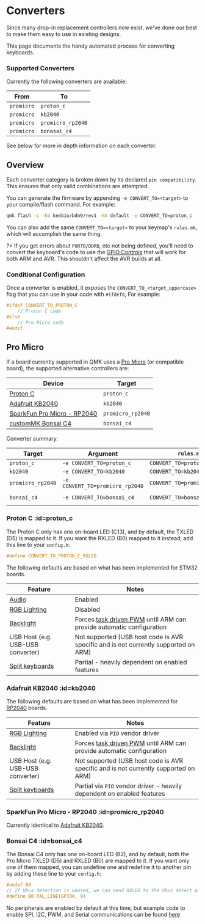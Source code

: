 # Converters

Since many drop-in replacement controllers now exist, we've done our best to make them easy to use in existing designs.

This page documents the handy automated process for converting keyboards.

### Supported Converters

Currently the following converters are available:

| From       | To                |
|------------|-------------------|
| `promicro` | `proton_c`        |
| `promicro` | `kb2040`          |
| `promicro` | `promicro_rp2040` |
| `promicro` | `bonasai_c4`      |

See below for more in depth information on each converter.

## Overview

Each converter category is broken down by its declared `pin compatibility`.
This ensures that only valid combinations are attempted.

You can generate the firmware by appending `-e CONVERT_TO=<target>` to your compile/flash command. For example:

```sh
qmk flash -c -kb keebio/bdn9/rev1 -km default -e CONVERT_TO=proton_c
```

You can also add the same `CONVERT_TO=<target>` to your keymap's `rules.mk`, which will accomplish the same thing.

?> If you get errors about `PORTB/DDRB`, etc not being defined, you'll need to convert the keyboard's code to use the [GPIO Controls](gpio_control.md) that will work for both ARM and AVR. This shouldn't affect the AVR builds at all.

### Conditional Configuration

Once a converter is enabled, it exposes the `CONVERT_TO_<target_uppercase>` flag that you can use in your code with `#ifdef`s, For example:

```c
#ifdef CONVERT_TO_PROTON_C
    // Proton C code
#else
    // Pro Micro code
#endif
```

## Pro Micro

If a board currently supported in QMK uses a [Pro Micro](https://www.sparkfun.com/products/12640) (or compatible board), the supported alternative controllers are:

| Device                                                                                   | Target            |
|------------------------------------------------------------------------------------------|-------------------|
| [Proton C](https://qmk.fm/proton-c/)                                                     | `proton_c`        |
| [Adafruit KB2040](https://learn.adafruit.com/adafruit-kb2040)                            | `kb2040`          |
| [SparkFun Pro Micro - RP2040](https://www.sparkfun.com/products/18288)                   | `promicro_rp2040` |
| [customMK Bonsai C4](https://shop.custommk.com/products/bonsai-c4-microcontroller-board) | `bonsai_c4`       |

Converter summary:

| Target            | Argument                        | `rules.mk`                   | Condition                           |
|-------------------|---------------------------------|------------------------------|-------------------------------------|
| `proton_c`        | `-e CONVERT_TO=proton_c`        | `CONVERT_TO=proton_c`        | `#ifdef CONVERT_TO_PROTON_C`        |
| `kb2040`          | `-e CONVERT_TO=kb2040`          | `CONVERT_TO=kb2040`          | `#ifdef CONVERT_TO_KB2040`          |
| `promicro_rp2040` | `-e CONVERT_TO=promicro_rp2040` | `CONVERT_TO=promicro_rp2040` | `#ifdef CONVERT_TO_PROMICRO_RP2040` |
| `bonsai_c4`       | `-e CONVERT_TO=bonsai_c4`       | `CONVERT_TO=bonsai_c4`       | `#ifdef CONVERT_TO_BONSAI_C4`       |

### Proton C :id=proton_c

The Proton C only has one on-board LED (C13), and by default, the TXLED (D5) is mapped to it. If you want the RXLED (B0) mapped to it instead, add this line to your `config.h`:

```c
#define CONVERT_TO_PROTON_C_RXLED
```

The following defaults are based on what has been implemented for STM32 boards.

| Feature                                      | Notes                                                                                                            |
|----------------------------------------------|------------------------------------------------------------------------------------------------------------------|
| [Audio](feature_audio.md)                    | Enabled                                                                                                          |
| [RGB Lighting](feature_rgblight.md)          | Disabled                                                                                                         |
| [Backlight](feature_backlight.md)            | Forces [task driven PWM](feature_backlight.md#software-pwm-driver) until ARM can provide automatic configuration |
| USB Host (e.g. USB-USB converter)            | Not supported (USB host code is AVR specific and is not currently supported on ARM)                              |
| [Split keyboards](feature_split_keyboard.md) | Partial - heavily dependent on enabled features                                                                  |

### Adafruit KB2040 :id=kb2040

The following defaults are based on what has been implemented for [RP2040](platformdev_rp2040.md) boards.

| Feature                                      | Notes                                                                                                            |
|----------------------------------------------|------------------------------------------------------------------------------------------------------------------|
| [RGB Lighting](feature_rgblight.md)          | Enabled via `PIO` vendor driver                                                                                  |
| [Backlight](feature_backlight.md)            | Forces [task driven PWM](feature_backlight.md#software-pwm-driver) until ARM can provide automatic configuration |
| USB Host (e.g. USB-USB converter)            | Not supported (USB host code is AVR specific and is not currently supported on ARM)                              |
| [Split keyboards](feature_split_keyboard.md) | Partial via `PIO` vendor driver - heavily dependent on enabled features                                          |

### SparkFun Pro Micro - RP2040 :id=promicro_rp2040

Currently identical to  [Adafruit KB2040](#kb2040).

### Bonsai C4 :id=bonsai_c4

The Bonsai C4 only has one on-board LED (B2), and by default, both the Pro Micro TXLED (D5) and RXLED (B0) are mapped to it. If you want only one of them mapped, you can undefine one and redefine it to another pin by adding these line to your `config.h`:

```c
#undef B0
// If Vbus detection is unused, we can send RXLED to the Vbus detect pin instead
#define B0 PAL_LINE(GPIOA, 9)
```

No peripherals are enabled by default at this time, but example code to enable SPI, I2C, PWM, and Serial communications can be found [here](/keyboards/custommk/bonsai_c4_template) 